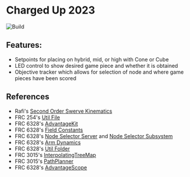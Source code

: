 # Charged Up 2023
![Build](https://github.com/pittsfordrobotics/chargedup2023/actions/workflows/frcbuild.yml/badge.svg?branch=master)
## Features:
- Setpoints for placing on hybrid, mid, or high with Cone or Cube
- LED control to show desired game piece and whether it is obtained
- Objective tracker which allows for selection of node and where game pieces have been scored

## References
- Rafi's [Second Order Swerve Kinematics](https://www.chiefdelphi.com/t/whitepaper-swerve-drive-skew-and-second-order-kinematics/416964)
- FRC 254's [Util File](https://raw.githubusercontent.com/Team254/FRC-2020-Public/master/src/main/java/com/team254/lib/util/Util.java)
- FRC 6328's [AdvantageKit](https://github.com/Mechanical-Advantage/AdvantageKit)
- FRC 6328's [Field Constants](https://github.com/Mechanical-Advantage/AdvantageKit)
- FRC 6328's [Node Selector Server](https://github.com/Mechanical-Advantage/RobotCode2023/tree/main/src/main/deploy/nodeselector) and [Node Selector Subsystem](https://github.com/Mechanical-Advantage/RobotCode2023/tree/main/src/main/java/org/littletonrobotics/frc2023/subsystems/objectivetracker)
- FRC 6328's [Arm Dynamics](https://github.com/Mechanical-Advantage/RobotCode2023/blob/main/src/main/java/org/littletonrobotics/frc2023/subsystems/arm/ArmDynamics.java)
- FRC 6328's [Util Folder](https://github.com/Mechanical-Advantage/RobotCode2022/tree/main/src/main/java/frc/robot/util)
- FRC 3015's [InterpolatingTreeMap](https://github.com/3015RangerRobotics/RobotCode2021/blob/main/src/main/java/lib/LookupTable.java)
- FRC 3015's [PathPlanner](https://github.com/mjansen4857/pathplanner)
- FRC 6328's [AdvantageScope](https://github.com/Mechanical-Advantage/AdvantageScope)